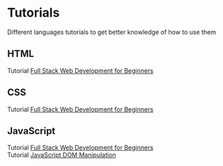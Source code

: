 # Tutorials
Different languages tutorials to get better knowledge of how to use them

## HTML
Tutorial <a href="https://www.youtube.com/watch?v=nu_pCVPKzTk&t=3965s">Full Stack Web Development for Beginners</a>

## CSS
Tutorial <a href="https://www.youtube.com/watch?v=nu_pCVPKzTk&t=3965s">Full Stack Web Development for Beginners</a>

## JavaScript
Tutorial <a href="https://www.youtube.com/watch?v=nu_pCVPKzTk&t=3965s">Full Stack Web Development for Beginners</a><br>
Tutorial <a href="https://www.youtube.com/watch?v=IWRS_AM2fiE">JavaScript DOM Manipulation</a>
